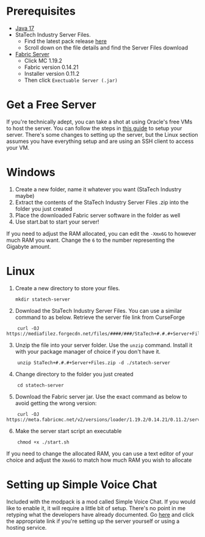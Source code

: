 # Prerequisites
* [Java 17](https://www.oracle.com/java/technologies/downloads/#java17)
* StaTech Industry Server Files. 
    * Find the latest pack release [here](https://www.curseforge.com/minecraft/modpacks/statech-industry/files)
    * Scroll down on the file details and find the Server Files download
* [Fabric Server](https://fabricmc.net/use/server/) 
    * Click MC 1.19.2 
    * Fabric version 0.14.21 
    * Installer version 0.11.2 
    * Then click `Exectuable Server (.jar)` 

# Get a Free Server

If you're technically adept, you can take a shot at using Oracle's free VMs to host the server. You can follow the steps in [this guide](https://blogs.oracle.com/developers/post/how-to-set-up-and-run-a-really-powerful-free-minecraft-server-in-the-cloud) to setup your server. There's some changes to setting up the server, but the Linux section assumes you have everything setup and are using an SSH client to access your VM.

# Windows
1. Create a new folder, name it whatever you want (StaTech Industry maybe)
2. Extract the contents of the StaTech Industry Server Files .zip into the folder you just created
3. Place the downloaded Fabric server software in the folder as well
4. Use start.bat to start your server!

If you need to adjust the RAM allocated, you can edit the `-Xmx6G` to however much RAM you want. Change the `6` to the number representing the Gigabyte amount.

# Linux
1. Create a new directory to store your files. 

    `mkdir statech-server`

2. Download the StaTech Industry Server Files. You can use a similar command to as below. Retrieve the server file link from CurseForge

```
    curl -OJ https://mediafilez.forgecdn.net/files/####/###/StaTech+#.#.#+Server+Files.zip
```

3. Unzip the file into your server folder. Use the `unzip` command. Install it with your package manager of choice if you don't have it.

```
    unzip StaTech+#.#.#+Server+Files.zip -d ./statech-server
```

4. Change directory to the folder you just created

```
    cd statech-server
```

5. Download the Fabric server jar. Use the exact command as below to avoid getting the wrong version:

```
    curl -OJ https://meta.fabricmc.net/v2/versions/loader/1.19.2/0.14.21/0.11.2/server/jar
```

6. Make the server start script an executable

```
    chmod +x ./start.sh
```

If you need to change the allocated RAM, you can use a text editor of your choice and adjust the `Xmx6G` to match how much RAM you wish to allocate

# Setting up Simple Voice Chat
Included with the modpack is a mod called Simple Voice Chat. If you would like to enable it, it will require a little bit of setup. There's no point in me retyping what the developers have already documented. Go [here](https://modrepo.de/minecraft/voicechat/wiki/server_setup) and click the appropriate link if you're setting up the server yourself or using a hosting service.